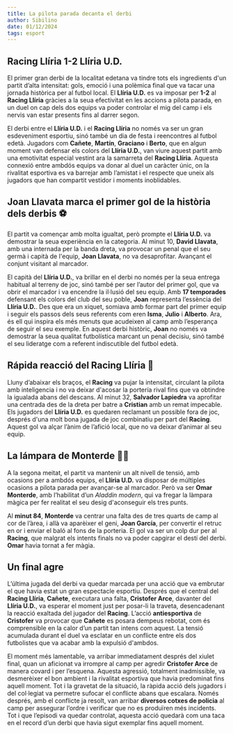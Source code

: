 ```yaml
---
title: La pilota parada decanta el derbi
author: Sibilino
date: 01/12/2024
tags: esport
---
```


## Racing Llíria 1-2 Llíria U.D.

El primer gran derbi de la localitat edetana va tindre tots els ingredients d'un partit d’alta intensitat: gols, emoció i una polèmica final que va tacar una jornada històrica per al futbol local. El **Llíria U.D.** es va imposar per **1-2** al **Racing Llíria** gràcies a la seua efectivitat en les accions a pilota parada, en un duel on cap dels dos equips va poder controlar el mig del camp i els nervis van estar presents fins al darrer segon.

El derbi entre el **Llíria U.D.** i el **Racing Llíria** no només va ser un gran esdeveniment esportiu, sinó també un dia de festa i reencontres al futbol edetà. Jugadors com **Cañete**, **Martín**, **Graciano** i **Berto**, que en algun moment van defensar els colors del **Llíria U.D.**, van viure aquest partit amb una emotivitat especial vestint ara la samarreta del **Racing Llíria**. Aquesta connexió entre ambdós equips va donar al duel un caràcter únic, on la rivalitat esportiva es va barrejar amb l’amistat i el respecte que uneix als jugadors que han compartit vestidor i moments inoblidables.

## Joan Llavata marca el primer gol de la història dels derbis ⚽

El partit va començar amb molta igualtat, però prompte el **Llíria U.D.** va demostrar la seua experiència en la categoria. Al minut 10, **David Llavata**, amb una internada per la banda dreta, va provocar un penal que el seu germà i capità de l'equip, **Joan Llavata**, no va desaprofitar. Avançant el conjunt visitant al marcador.

El capità del **Llíria U.D.**, va brillar en el derbi no només per la seua entrega habitual al terreny de joc, sinó també per ser l’autor del primer gol, que va obrir el marcador i va encendre la il·lusió del seu equip. Amb **17 temporades** defensant els colors del club del seu poble, **Joan** representa l’essència del **Llíria U.D.**. Des que era un xiquet, somiava amb formar part del primer equip i seguir els passos dels seus referents com eren **Isma**, **Julio** i **Alberto**. Ara, és ell qui inspira els més menuts que acudeixen al camp amb l’esperança de seguir el seu exemple. En aquest derbi històric, **Joan** no només va demostrar la seua qualitat futbolística marcant un penal decisiu, sinó també el seu lideratge com a referent indiscutible del futbol edetà.

## Rápida reacció del Racing Llíria 🚀

Lluny d’abaixar els braços, el **Racing** va pujar la intensitat, circulant la pilota amb inteligencia i no va deixar d'acosar la portería rival fins que va obtindre la igualada abans del descans. Al minut 32, **Salvador Lapiedra** va aprofitar una centrada des de la dreta per batre a **Cristian** amb un remat impecable. Els jugadors del **Llíria U.D.** es quedaren reclamant un possible fora de joc, després d'una molt bona jugada de joc combinatiu per part del **Racing**. Aquest gol va alçar l’ànim de l’afició local, que no va deixar d’animar al seu equip.

## La lámpara de Monterde 🧞‍♂️

A la segona meitat, el partit va mantenir un alt nivell de tensió, amb ocasions per a ambdós equips, el **Llíria U.D.** va disposar de múltiples ocasions a pilota parada per avançar-se al marcador. Però va ser **Omar Monterde**, amb l’habilitat d’un _Aladdin modern_, qui va fregar la làmpara màgica per fer realitat el seu desig d'aconseguir els tres punts. 

Al **minut 84**, **Monterde** va centrar una falta des de tres quarts de camp al cor de l’àrea, i allà va aparèixer el geni, **Joan García**, per convertir el retruc en or i enviar el baló al fons de la porteria. El gol va ser un colp dur per al **Racing**, que malgrat els intents finals no va poder capgirar el destí del derbi. **Omar** havia tornat a fer màgia.

## Un final agre

L’última jugada del derbi va quedar marcada per una acció que va embrutar el que havia estat un gran espectacle esportiu. Després que el central del **Racing Llíria**, **Cañete**, executara una falta, **Cristofer Arce**, davanter del **Llíria U.D.**, va esperar el moment just per posar-li la traveta, desencadenant la reacció exaltada del jugador del **Racing**. L’acció **antiesportiva** de **Cristofer** va provocar que **Cañete** es posara dempeus rebotat, com és comprensible en la calor d’un partit tan intens com aquest. La tensió acumulada durant el duel va esclatar en un conflicte entre els dos futbolistes que va acabar amb la expulsió d'ambdos.

El moment més lamentable, va arribar immediatament després del xiulet final, quan un aficionat va irrompre al camp per agredir **Cristofer Arce** de manera covard i per l’esquena. Aquesta agressió, totalment inadmissible, va desmerèixer el bon ambient i la rivalitat esportiva que havia predominat fins aquell moment. Tot i la gravetat de la situació, la ràpida acció dels jugadors i del col·legiat va permetre sufocar el conflicte abans que escalara. Només després, amb el conflicte ja resolt, van arribar **diversos cotxes de policia** al camp per assegurar l’ordre i verificar que no es produïren més incidents. Tot i que l’episodi va quedar controlat, aquesta acció quedarà com una taca en el record d’un derbi que havia sigut exemplar fins aquell moment.
